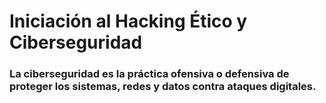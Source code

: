 # Iniciación al Hacking Ético y Ciberseguridad
### La ciberseguridad es la práctica ofensiva o defensiva de proteger los sistemas, redes y datos contra ataques digitales.